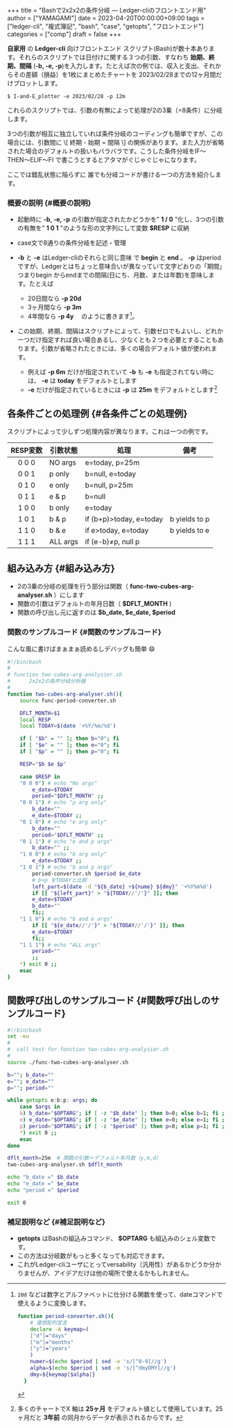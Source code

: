 +++
title = "Bashで2x2x2の条件分岐 — Ledger-cliのフロントエンド用"
author = ["YAMAGAMI"]
date = 2023-04-20T00:00:00+09:00
tags = ["ledger-cli", "複式簿記", "bash", "case", "getopts", "フロントエンド"]
categories = ["comp"]
draft = false
+++

****自家用**** の
****Ledger-cli**** 向けフロントエンド スクリプト(Bash)が数十本あります。それらのスクリプトでは日付けに関する３つの引数、すなわち ****始期、終期、間隔**** (****-b, -e, -p****)を入力します。たとえば次の例では、収入と支出、それからその差額（損益）を1枚にまとめたチャートを 2023/02/28までの12ヶ月間だけプロットします。

```text
$ I-and-E_plotter -e 2023/02/28 -p 12m
```

これらのスクリプトでは、引数の有無によって処理が2の3乗（=8条件）に分岐します。

3つの引数が相互に独立していれば条件分岐のコーディングも簡単ですが、この場合には、引数間に
\\[
終期 -  始期  = 間隔
\\]
の関係があります。また入力が省略された場合のデフォルトの扱いもバラバラです。こうした条件分岐をIF〜THEN〜ELIF〜FI で書こうとするとアタマがぐじゃぐじゃになります。

ここでは錯乱状態に陥らずに 誰でも分岐コードが書ける一つの方法を紹介します。


### 概要の説明 {#概要の説明}

-   起動時に ****-b, -e, -p**** の引数が指定されたかどうかを" ****1 / 0**** "化し、3つの引数の有無を" ****1 0 1**** "のような形の文字列にして変数 ****$RESP**** に収納
-   case文で8通りの条件分岐を記述・管理

-   ****-b**** と ****-e**** はLedger-cliのそれらと同じ意味 で ****begin**** と ****end**** 。 ****-p**** はperiod ですが、Ledgerとはちょっと意味合いが異なっていて文字どおりの「期間」つまりbegin からendまでの間隔(日にち、月数、または年数)を意味します。たとえば
    -   20日間なら ****-p 20d****
    -   3ヶ月間なら ****-p 3m****
    -   4年間なら ****-p 4y**** 　のように書きます[^fn:1]。

-   この始期、終期、間隔はスクリプトによって、引数ゼロでもよいし、どれか一つだけ指定すれば良い場合あるし、少なくとも２つを必要とすることもあります。引数が省略されたときには、多くの場合デフォルト値が使われます。
    -   例えば ****-p 6m**** だけが指定されていて ****-b**** も ****-e**** も指定されてない時には、 ****-e**** は ****today**** をデフォルトとします
    -   ****-e**** だけが指定されているときには ****-p**** は ****25m**** をデフォルトとします[^footnote_25m]

[^footnote_25m]: 多くのチャートでX 軸は ****25ヶ月**** をデフォルト値として使用しています。25ヶ月だと ****3年前**** の同月からデータが表示されるからです。


## 各条件ごとの処理例 {#各条件ごとの処理例}

スクリプトによって少しずつ処理内容が異なります。これは一つの例です。

| RESP変数 | 引数状態  | 処理                       | 備考          |
|:------:|-------|--------------------------|-------------|
| 0 0 0  | NO args   | e=today, p=25m             |               |
| 0 0 1  | p only    | b=null, e=today            |               |
| 0 1 0  | e only    | b=null, p=25m              |               |
| 0 1 1  | e &amp; p | b=null                     |               |
| 1 0 0  | b only    | e=today                    |               |
| 1 0 1  | b &amp; p | if (b+p)&gt;today, e=today | b yields to p |
| 1 1 0  | b &amp; e | if e&gt;today, e=today     | b yields to e |
| 1 1 1  | ALL args  | if (e-b)≠p, null p        |               |


## 組み込み方 {#組み込み方}

-   2の3乗の分岐の処理を行う部分は関数（ ****func-two-cubes-arg-analyser.sh**** ）にします
-   関数の引数はデフォルトの年月日数（ ****$DFLT_MONTH**** )
-   関数の呼び出し元に返すのは ****$b_date, $e_date, $period****


### 関数のサンプルコード {#関数のサンプルコード}

こんな風に書けばまぁまぁ読めるしデバッグも簡単 :smile:

```sh
#!/bin/bash
#
# function two-cubes-arg-analysier.sh
#      2x2x2の条件分岐分析器
#
function two-cubes-arg-analyser.sh(){
    source func-period-converter.sh

    DFLT_MONTH=$1
    local RESP
    local TODAY=$(date '+%Y/%m/%d')

    if [ "$b" = "" ]; then b="0"; fi
    if [ "$e" = "" ]; then e="0"; fi
    if [ "$p" = "" ]; then p="0"; fi

    RESP="$b $e $p"

    case $RESP in
	"0 0 0") # echo "No args"
	    e_date=$TODAY
	    period="$DFLT_MONTH" ;;
	"0 0 1") # echo "p arg only"
	    b_date=""
	    e_date=$TODAY ;;
	"0 1 0") # echo "e arg only"
	    b_date=""
	    period="$DFLT_MONTH" ;;
	"0 1 1") # echo "e and p args"
	    b_date="" ;;
	"1 0 0") # echo "b arg only"
	    e_date=$TODAY ;;
	"1 0 1") # echo "b and p args"
	    period-converter.sh $period $e_date
	    # b+p をTODAYと比較
	    left_part=$(date -d "${b_date} +${nume} ${dmy}" '+%Y%m%d')
	    if [[ "${left_part}" > "${TODAY//'/'}" ]]; then
		e_date=$TODAY
		b_date=""
	    fi;;
	"1 1 0") # echo "b and e args"
	    if [[ "${e_date//'/'}" > "${TODAY//'/'}" ]]; then
		e_date=$TODAY
	    fi;;
	"1 1 1") # echo "ALL args"
	    period=""
	    ;;
	*) exit 0 ;;
    esac
}
```


## 関数呼び出しのサンプルコード {#関数呼び出しのサンプルコード}

```sh
#!/bin/bash
set -eu
#
#  call test for fonction two-cubes-arg-analysier.sh
#
source ./func-two-cubes-arg-analyser.sh

b=""; b_date=""
e=""; e_date=""
p=""; period=""

while getopts e:b:p: args; do
    case $args in
	b) b_date="$OPTARG"; if [ -z "$b_date" ]; then b=0; else b=1; fi ;;
	e) e_date="$OPTARG"; if [ -z "$e_date" ]; then e=0; else e=1; fi ;;
	p) period="$OPTARG"; if [ -z "$period" ]; then p=0; else p=1; fi ;;
	*) exit 0 ;;
    esac
done

dflt_month=25m  # 関数の引数＝デフォルト年月数（y,m,d）
two-cubes-arg-analyser.sh $dflt_month

echo "b_date =" $b_date
echo "e_date =" $e_date
echo "period =" $period

exit 0
```


### 補足説明など {#補足説明など}

-   ****getopts**** はBashの組込みコマンド、 ****$OPTARG**** も組込みのシェル変数です。
-   この方法は分岐数がもっと多くなっても対応できます。
-   これがLedger-cliユーザにとってversability（汎用性）があるかどうか分かりませんが、アイデアだけは他の場所で使えるかもしれません。

[^fn:1]: `20d` などは数字とアルファベットに仕分ける関数を使って、dateコマンドで使えるように変換します。

    ```sh
    function period-converter.sh(){
        # 連想配列宣言
        declare -A keymap=(
    	["d"]="days"
    	["m"]="months"
    	["y"]="years"
        )
        numer=$(echo $period | sed -e 's/[^0-9]//g')
        alpha=$(echo $period | sed -e 's/[^dmyDMY]//g')
        dmy=${keymap[$alpha]}
      }
    ```
